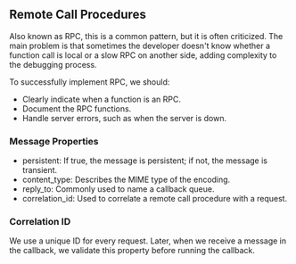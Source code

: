 ## Remote Call Procedures
Also known as RPC, this is a common pattern, but it is often criticized. The main problem is that sometimes the developer doesn't know whether a function call is local or a slow RPC on another side, adding complexity to the debugging process.

To successfully implement RPC, we should:

- Clearly indicate when a function is an RPC.
- Document the RPC functions.
- Handle server errors, such as when the server is down.

### Message Properties
- persistent: If true, the message is persistent; if not, the message is transient.
- content_type: Describes the MIME type of the encoding.
- reply_to: Commonly used to name a callback queue.
- correlation_id: Used to correlate a remote call procedure with a request.

### Correlation ID
We use a unique ID for every request. Later, when we receive a message in the callback, we validate this property before running the callback.
